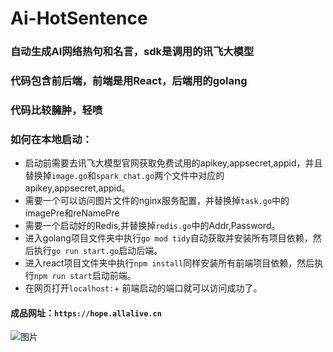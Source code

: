 # Ai-HotSentence
### 自动生成AI网络热句和名言，sdk是调用的讯飞大模型
### 代码包含前后端，前端是用React，后端用的golang
### 代码比较臃肿，轻喷
### 如何在本地启动：
- 启动前需要去讯飞大模型官网获取免费试用的apikey,appsecret,appid，并且替换掉`image.go`和`spark_chat.go`两个文件中对应的apikey,appsecret,appid。
- 需要一个可以访问图片文件的nginx服务配置，并替换掉`task.go`中的 imagePre和reNamePre
- 需要一个启动好的Redis,并替换掉`redis.go`中的Addr,Password。
- 进入golang项目文件夹中执行`go mod tidy`自动获取并安装所有项目依赖，然后执行`go run start.go`启动后端。
- 进入react项目文件夹中执行`npm install`同样安装所有前端项目依赖，然后执行`npm run start`启动前端。
- 在网页打开`localhost:`+ 前端启动的端口就可以访问成功了。
#### 成品网址：`https://hope.allalive.cn`
![图片](https://github.com/syjjys/Ai-HotSentence/assets/46161728/f98ab35e-957a-4455-ac54-935bd10a34d9)

